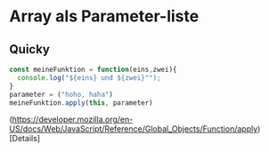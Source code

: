 # Array als Parameter-liste

## Quicky

```javascript
const meineFunktion = function(eins,zwei){
  console.log("${eins} und ${zwei}"");
}
parameter = ("hoho, haha")
meineFunktion.apply(this, parameter)
```
(https://developer.mozilla.org/en-US/docs/Web/JavaScript/Reference/Global_Objects/Function/apply)[Details]